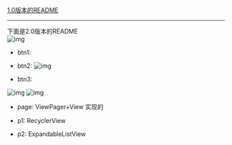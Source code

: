 
[1.0版本的README](https://github.com/tea9/dear_kotlin_code/blob/master/README1.md)

---

下面是2.0版本的README  
![img](https://github.com/tea9/dear_kotlin_code/blob/master/img/00.png?raw=true)

+ btn1:
+ btn2:
![img](https://github.com/tea9/dear_kotlin_code/blob/master/img/02.png?raw=true)


+ btn3:

![img](https://github.com/tea9/dear_kotlin_code/blob/master/img/02.png?raw=true)
![img](https://github.com/tea9/dear_kotlin_code/blob/master/img/03.png?raw=true)

+ page:
ViewPager+View 实现的  

+ p1:
RecyclerView  

+ p2:
ExpandableListView
